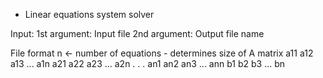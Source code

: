 * Linear equations system solver

Input:
1st argument: Input file
2nd argument: Output file name

File format
n <- number of equations - determines size of A matrix
a11 a12 a13 ... a1n
a21 a22 a23 ... a2n
.
.
.
an1 an2 an3 ... ann
b1 b2 b3 ... bn
